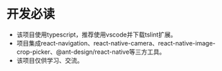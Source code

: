 # 开发必读
  - 该项目使用typescript，推荐使用vscode并下载tslint扩展。
  - 项目集成react-navigation、react-native-camera、react-native-image-crop-picker、@ant-design/react-native等三方工具。
  - 该项目仅供学习、交流。
